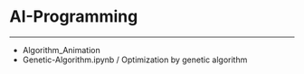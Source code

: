 # AI-Programming
------------------------------
* Algorithm_Animation
* Genetic-Algorithm.ipynb / Optimization by genetic algorithm
